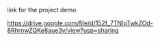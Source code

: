 link for the project demo


https://drive.google.com/file/d/152f_7TNIqTwkZOd-8RhrnwZQKe8aue3v/view?usp=sharing